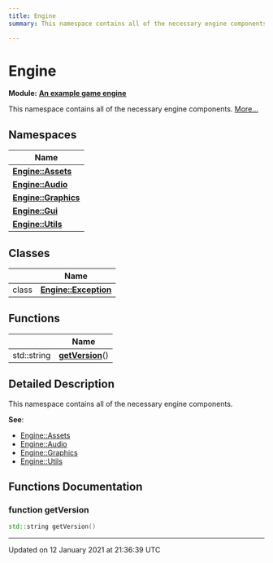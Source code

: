```yaml
---
title: Engine
summary: This namespace contains all of the necessary engine components.  

---
```


# Engine


**Module:** **[An example game engine](/Modules/group__Engine.md)**

This namespace contains all of the necessary engine components.  [More...](#detailed-description)





## Namespaces

| Name           |
| -------------- |
| **[Engine::Assets](/Namespaces/namespaceEngine_1_1Assets.md)**  |
| **[Engine::Audio](/Namespaces/namespaceEngine_1_1Audio.md)**  |
| **[Engine::Graphics](/Namespaces/namespaceEngine_1_1Graphics.md)**  |
| **[Engine::Gui](/Namespaces/namespaceEngine_1_1Gui.md)**  |
| **[Engine::Utils](/Namespaces/namespaceEngine_1_1Utils.md)**  |

## Classes

|                | Name           |
| -------------- | -------------- |
| class | **[Engine::Exception](/Classes/classEngine_1_1Exception.md)**  |




## Functions

|                | Name           |
| -------------- | -------------- |
| std::string | **[getVersion](/Namespaces/namespaceEngine.md#function-getversion)**()  |





## Detailed Description

This namespace contains all of the necessary engine components. 






**See**: 

  * [Engine::Assets](/Namespaces/namespaceEngine_1_1Assets.md)
  * [Engine::Audio](/Namespaces/namespaceEngine_1_1Audio.md)
  * [Engine::Graphics](/Namespaces/namespaceEngine_1_1Graphics.md)
  * [Engine::Utils](/Namespaces/namespaceEngine_1_1Utils.md)

























## Functions Documentation

### function getVersion

```cpp
std::string getVersion()
```

































-------------------------------

Updated on 12 January 2021 at 21:36:39 UTC